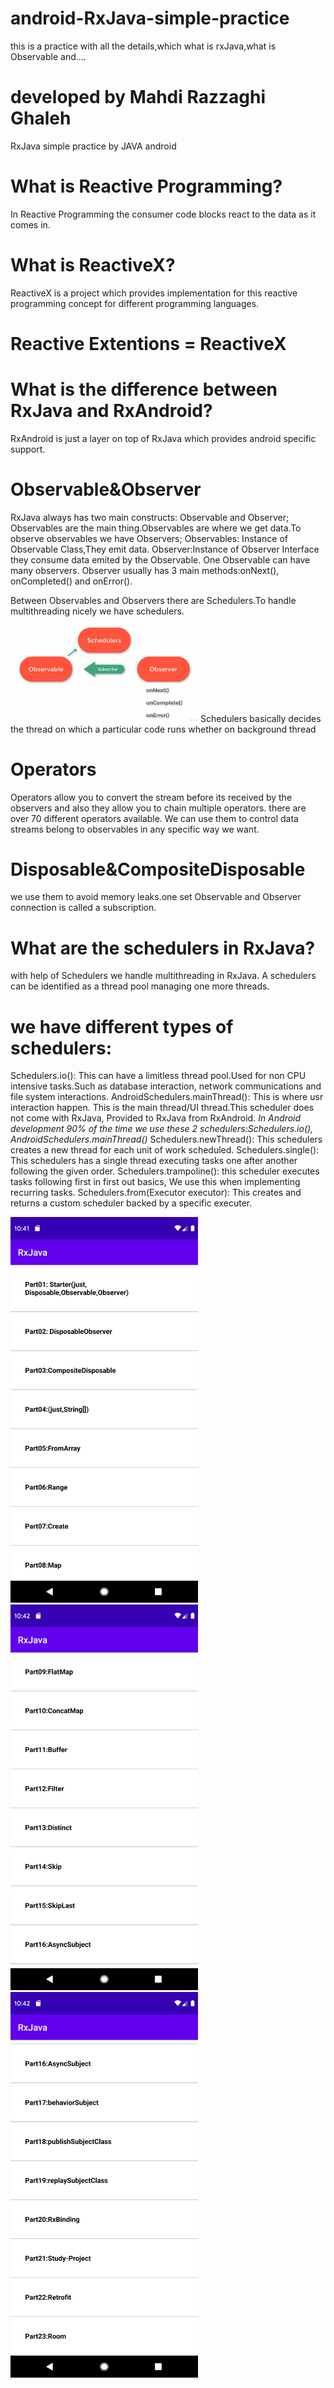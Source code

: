 # android-RxJava-simple-practice
this is a practice with all the details,which what is rxJava,what is Observable and....

# developed by Mahdi Razzaghi Ghaleh
RxJava simple practice by JAVA android

# What is Reactive Programming?
In Reactive Programming the consumer code blocks react to the data as it comes in.

# What is ReactiveX?
ReactiveX is a project which provides implementation for this reactive programming concept for different programming languages.

# Reactive Extentions = ReactiveX

# What is the difference between RxJava and RxAndroid?
RxAndroid is just a layer on top of RxJava which provides android specific support.


# Observable&Observer
RxJava always has two main constructs:  Observable and Observer;
Observables are the main thing.Observables are where we get data.To observe observables we have Observers;
Observables: Instance of Observable Class,They emit data.
Observer:Instance of Observer Interface they consume data emited by the Observable.
One Observable can have many observers.
Observer usually has 3 main methods:onNext(), onCompleted() and onError().

Between Observables and Observers there are Schedulers.To handle multithreading nicely we have schedulers.
<img src="screenshots/111111111.PNG" width="300">
Schedulers basically decides the thread on which a particular code runs whether on background thread


# Operators
Operators allow you to convert the stream before its received by the observers and also they allow you to chain multiple operators.
there are over 70 different operators available.
We can use them to control data streams belong to observables in any specific way we want.

# Disposable&CompositeDisposable
we use them to avoid memory leaks.one set Observable and Observer connection is called a subscription.

# What are the schedulers in RxJava?
with help of Schedulers we handle multithreading in RxJava.
A schedulers can be identified as a thread pool managing one more threads.

# we have different types of schedulers:
Schedulers.io(): This can have a limitless thread pool.Used for non CPU intensive tasks.Such as database interaction, network communications and file system interactions.
AndroidSchedulers.mainThread(): This is where usr interaction happen. This is the main thread/UI thread.This scheduler does not come with RxJava, Provided to RxJava from RxAndroid.
*In Android development 90% of the time we use these 2 schedulers:Schedulers.io(), AndroidSchedulers.mainThread()*
Schedulers.newThread(): This schedulers creates a new thread for each unit of work scheduled.
Schedulers.single(): This schedulers has a single thread executing tasks one after another following the given order.
Schedulers.trampoline(): this scheduler executes tasks following first in first out basics, We use this when implementing recurring tasks.
Schedulers.from(Executor executor): This creates and returns a custom scheduler backed by a specific executer.


<img src="screenshots/Screenshot_1602918713.png" width="300">
<img src="screenshots/Screenshot_1602918725.png" width="300">
<img src="screenshots/Screenshot_1602918737.png" width="300">
